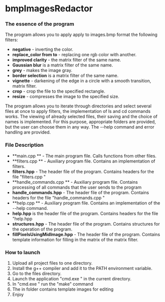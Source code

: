 # bmpImagesRedactor

### The essence of the program
The program allows you to apply apply to images.bmp format the following filters:
* **negative** - inverting the color.
* **replace_color from to** - replacing one rgb color with another.
* **improved clarity** - the matrix filter of the same name.
* **Gaussian blur** is a matrix filter of the same name.
* **grey** - makes the image gray.
* **border selection** is a matrix filter of the same name.
* **vignette** - darkening of the edge in a circle with a smooth transition, matrix filter.
* **crop** - crop the file to the specified rectangle.
* **resize** - compresses the image to the specified size.

The program allows you to iterate through directories and select several files at once to apply filters, the implementation of ls and cd commands works. 
The viewing of already selected files, their saving and the choice of names is implemented. For this purpose, appropriate folders are provided, but the user can choose them in any way.
The --help command and error handling are provided.

### File Description
* **main.cpp ** - The main program file.
Calls functions from other files.
* **filters.cpp ** - Auxiliary program file.
Contains an implementation of filters.
* **filters.hpp** - The header file of the program.
Contains headers for the file "filters.cpp "
* **handle_commands.cpp ** - Auxiliary program file.
Contains processing of all commands that the user sends to the program
* **handle_commands.hpp** - The header file of the program.
Contains headers for the file "handle_commands.cpp "
* **help.cpp ** - Auxiliary program file.
Contains an implementation of the --help command.
* **help.hpp** is the header file of the program.
Contains headers for the file "help.hpp
* **structures.hpp** - The header file of the program.
Contains structures for the operation of the program.
* **fillPixelsUsingMidImage.hpp** - The header file of the program.
Contains template information for filling in the matrix of the matrix filter.

### How to launch
1. Upload all project files to one directory.
2. Install the g++ compiler and add it to the PATH environment variable.
3. Go to the files directory.
4. Launch the application "cmd.exe " in the current directory.
5. In "cmd.exe " run the "make" command
6. The in folder contains template images for editing
7. Enjoy
